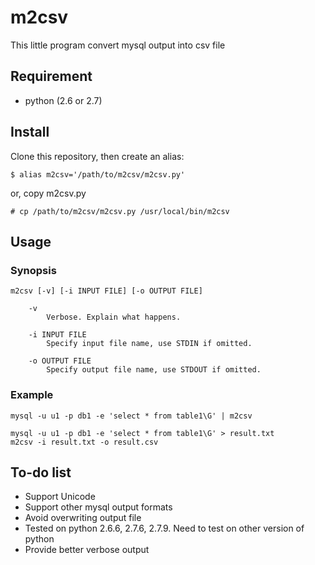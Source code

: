 # m2csv
This little program convert mysql output into csv file

## Requirement
* python (2.6 or 2.7)

## Install
Clone this repository, then create an alias:        
```
$ alias m2csv='/path/to/m2csv/m2csv.py'
```
or, copy m2csv.py         
```
# cp /path/to/m2csv/m2csv.py /usr/local/bin/m2csv
```

## Usage
### Synopsis
```
m2csv [-v] [-i INPUT FILE] [-o OUTPUT FILE]

	-v
		Verbose. Explain what happens.

	-i INPUT FILE
		Specify input file name, use STDIN if omitted.

	-o OUTPUT FILE
		Specify output file name, use STDOUT if omitted.
```

### Example
```
mysql -u u1 -p db1 -e 'select * from table1\G' | m2csv
```

```
mysql -u u1 -p db1 -e 'select * from table1\G' > result.txt
m2csv -i result.txt -o result.csv
```

## To-do list
* Support Unicode
* Support other mysql output formats
* Avoid overwriting output file
* Tested on python 2.6.6, 2.7.6, 2.7.9. Need to test on other version of python
* Provide better verbose output
